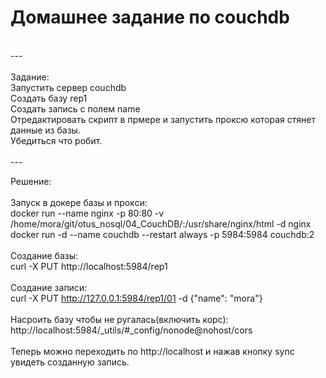# Домашнее задание по couchdb
<br/>
---
<br/>
<br/>
Задание: <br/> 
Запустить сервер couchdb <br/>
Создать базу rep1 <br/> 
Создать запись с полем name <br/>
Отредактировать скрипт в прмере и запустить проксю которая стянет данные из базы. <br/> 
Убедиться что робит. <br/>
<br/>
--- 

Решение: <br/>
<br/>
Запуск в докере базы и прокси: <br/>
docker run --name nginx -p 80:80 -v /home/mora/git/otus_nosql/04_CouchDB/:/usr/share/nginx/html -d nginx <br/>
docker run -d --name couchdb --restart always -p 5984:5984 couchdb:2 <br/>
<br/>
Создание базы: <br/>
curl -X PUT http://localhost:5984/rep1 <br/>
<br/>
Создание записи: <br/>
curl -X PUT http://127.0.0.1:5984/rep1/01 -d  {"name": "mora"} <br/>
<br/>
Насроить базу чтобы не ругалась(включить корс):  <br/>
http://localhost:5984/_utils/#_config/nonode@nohost/cors
<br/>
<br/>
Теперь можно переходить по http://localhost и нажав кнопку sync увидеть созданную запись. 
